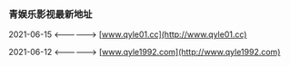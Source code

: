 ### 青娱乐影视最新地址

2021-06-15 <------> [www.qyle01.cc](http://www.qyle01.cc) 

2021-06-12 <------> [www.qyle1992.com](http://www.qyle1992.com) 
